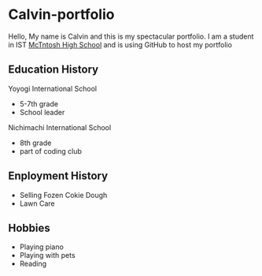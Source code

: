 # Calvin-portfolio
Hello, My name is Calvin and this is my spectacular portfolio. I am a student in IST [McTntosh High School](https://www.fcboe.org/mhs) and is using GitHub to host my portfolio

## Education History
Yoyogi International School
- 5-7th grade
- School leader

Nichimachi International School
- 8th grade
- part of coding club

## Enployment History
- Selling Fozen Cokie Dough
- Lawn Care

## Hobbies
- Playing piano
- Playing with pets
- Reading

